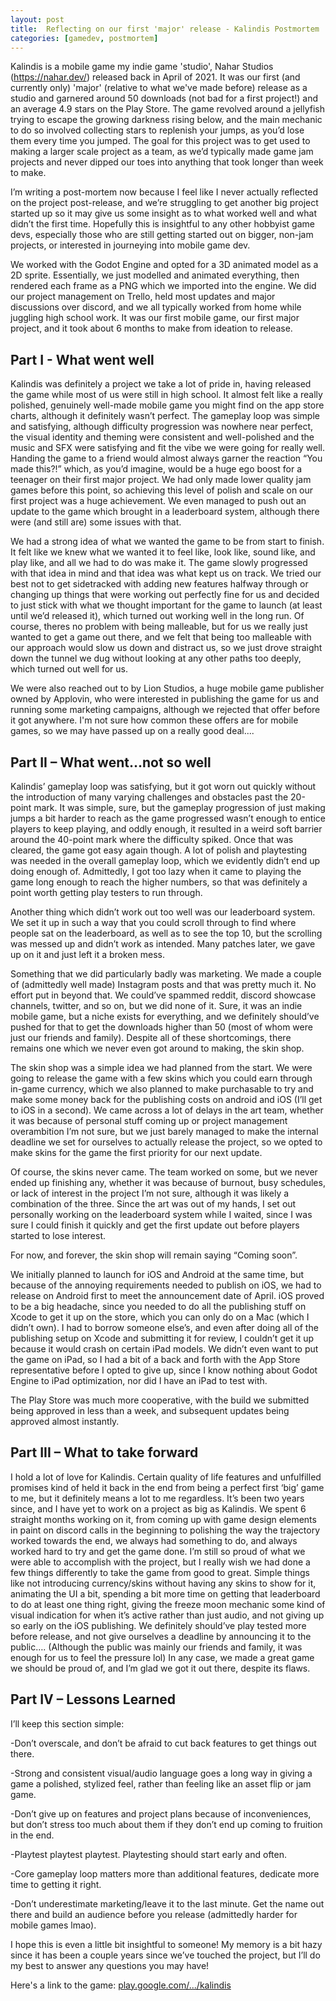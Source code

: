 ```yaml
---
layout: post
title:  Reflecting on our first 'major' release - Kalindis Postmortem
categories: [gamedev, postmortem]
---
```


Kalindis is a mobile game my indie game 'studio', Nahar Studios (https://nahar.dev/) released back in April of 2021. It was our first (and currently only) 'major' (relative to what we've made before) release as a studio and garnered around 50 downloads (not bad for a first project!) and an average 4.9 stars on the Play Store. The game revolved around a jellyfish trying to escape the growing darkness rising below, and the main mechanic to do so involved collecting stars to replenish your jumps, as you’d lose them every time you jumped. The goal for this project was to get used to making a larger scale project as a team, as we’d typically made game jam projects and never dipped our toes into anything that took longer than week to make.

I’m writing a post-mortem now because I feel like I never actually reflected on the project post-release, and we’re struggling to get another big project started up so it may give us some insight as to what worked well and what didn’t the first time. Hopefully this is insightful to any other hobbyist game devs, especially those who are still getting started out on bigger, non-jam projects, or interested in journeying into mobile game dev.

We worked with the Godot Engine and opted for a 3D animated model as a 2D sprite. Essentially, we just modelled and animated everything, then rendered each frame as a PNG which we imported into the engine. We did our project management on Trello, held most updates and major discussions over discord, and we all typically worked from home while juggling high school work. It was our first mobile game, our first major project, and it took about 6 months to make from ideation to release.

## Part I - What went well

Kalindis was definitely a project we take a lot of pride in, having released the game while most of us were still in high school. It almost felt like a really polished, genuinely well-made mobile game you might find on the app store charts, although it definitely wasn’t perfect. The gameplay loop was simple and satisfying, although difficulty progression was nowhere near perfect, the visual identity and theming were consistent and well-polished and the music and SFX were satisfying and fit the vibe we were going for really well. Handing the game to a friend would almost always garner the reaction “You made this?!” which, as you’d imagine, would be a huge ego boost for a teenager on their first major project. We had only made lower quality jam games before this point, so achieving this level of polish and scale on our first project was a huge achievement. We even managed to push out an update to the game which brought in a leaderboard system, although there were (and still are) some issues with that.

We had a strong idea of what we wanted the game to be from start to finish. It felt like we knew what we wanted it to feel like, look like, sound like, and play like, and all we had to do was make it. The game slowly progressed with that idea in mind and that idea was what kept us on track. We tried our best not to get sidetracked with adding new features halfway through or changing up things that were working out perfectly fine for us and decided to just stick with what we thought important for the game to launch (at least until we’d released it), which turned out working well in the long run. Of course, theres no problem with being malleable, but for us we really just wanted to get a game out there, and we felt that being too malleable with our approach would slow us down and distract us, so we just drove straight down the tunnel we dug without looking at any other paths too deeply, which turned out well for us.

We were also reached out to by Lion Studios, a huge mobile game publisher owned by Applovin, who were interested in publishing the game for us and running some marketing campaigns, although we rejected that offer before it got anywhere. I'm not sure how common these offers are for mobile games, so we may have passed up on a really good deal....

## Part II – What went…not so well

Kalindis’ gameplay loop was satisfying, but it got worn out quickly without the introduction of many varying challenges and obstacles past the 20-point mark. It was simple, sure, but the gameplay progression of just making jumps a bit harder to reach as the game progressed wasn’t enough to entice players to keep playing, and oddly enough, it resulted in a weird soft barrier around the 40-point mark where the difficulty spiked. Once that was cleared, the game got easy again though. A lot of polish and playtesting was needed in the overall gameplay loop, which we evidently didn’t end up doing enough of. Admittedly, I got too lazy when it came to playing the game long enough to reach the higher numbers, so that was definitely a point worth getting play testers to run through.

Another thing which didn’t work out too well was our leaderboard system. We set it up in such a way that you could scroll through to find where people sat on the leaderboard, as well as to see the top 10, but the scrolling was messed up and didn’t work as intended. Many patches later, we gave up on it and just left it a broken mess.

Something that we did particularly badly was marketing. We made a couple of (admittedly well made) Instagram posts and that was pretty much it. No effort put in beyond that. We could’ve spammed reddit, discord showcase channels, twitter, and so on, but we did none of it. Sure, it was an indie mobile game, but a niche exists for everything, and we definitely should’ve pushed for that to get the downloads higher than 50 (most of whom were just our friends and family). Despite all of these shortcomings, there remains one which we never even got around to making, the skin shop.

The skin shop was a simple idea we had planned from the start. We were going to release the game with a few skins which you could earn through in-game currency, which we also planned to make purchasable to try and make some money back for the publishing costs on android and iOS (I’ll get to iOS in a second). We came across a lot of delays in the art team, whether it was because of personal stuff coming up or project management overambition I’m not sure, but we just barely managed to make the internal deadline we set for ourselves to actually release the project, so we opted to make skins for the game the first priority for our next update.

Of course, the skins never came. The team worked on some, but we never ended up finishing any, whether it was because of burnout, busy schedules, or lack of interest in the project I’m not sure, although it was likely a combination of the three. Since the art was out of my hands, I set out personally working on the leaderboard system while I waited, since I was sure I could finish it quickly and get the first update out before players started to lose interest.

For now, and forever, the skin shop will remain saying “Coming soon”.

We initially planned to launch for iOS and Android at the same time, but because of the annoying requirements needed to publish on iOS, we had to release on Android first to meet the announcement date of April. iOS proved to be a big headache, since you needed to do all the publishing stuff on Xcode to get it up on the store, which you can only do on a Mac (which I didn’t own). I had to borrow someone else’s, and even after doing all of the publishing setup on Xcode and submitting it for review, I couldn’t get it up because it would crash on certain iPad models. We didn’t even want to put the game on iPad, so I had a bit of a back and forth with the App Store representative before I opted to give up, since I know nothing about Godot Engine to iPad optimization, nor did I have an iPad to test with.

The Play Store was much more cooperative, with the build we submitted being approved in less than a week, and subsequent updates being approved almost instantly.

## Part III – What to take forward

I hold a lot of love for Kalindis. Certain quality of life features and unfulfilled promises kind of held it back in the end from being a perfect first ‘big’ game to me, but it definitely means a lot to me regardless. It’s been two years since, and I have yet to work on a project as big as Kalindis. We spent 6 straight months working on it, from coming up with game design elements in paint on discord calls in the beginning to polishing the way the trajectory worked towards the end, we always had something to do, and always worked hard to try and get the game done. I’m still so proud of what we were able to accomplish with the project, but I really wish we had done a few things differently to take the game from good to great. Simple things like not introducing currency/skins without having any skins to show for it, animating the UI a bit, spending a bit more time on getting that leaderboard to do at least one thing right, giving the freeze moon mechanic some kind of visual indication for when it’s active rather than just audio, and not giving up so early on the iOS publishing. We definitely should’ve play tested more before release, and not give ourselves a deadline by announcing it to the public…. (Although the public was mainly our friends and family, it was enough for us to feel the pressure lol) In any case, we made a great game we should be proud of, and I’m glad we got it out there, despite its flaws.

## Part IV – Lessons Learned

I’ll keep this section simple:

-Don’t overscale, and don’t be afraid to cut back features to get things out there.

-Strong and consistent visual/audio language goes a long way in giving a game a polished, stylized feel, rather than feeling like an asset flip or jam game.

-Don’t give up on features and project plans because of inconveniences, but don’t stress too much about them if they don’t end up coming to fruition in the end.

-Playtest playtest playtest. Playtesting should start early and often.

-Core gameplay loop matters more than additional features, dedicate more time to getting it right.

-Don’t underestimate marketing/leave it to the last minute. Get the name out there and build an audience before you release (admittedly harder for mobile games lmao).

I hope this is even a little bit insightful to someone! My memory is a bit hazy since it has been a couple years since we’ve touched the project, but I’ll do my best to answer any questions you may have!

Here's a link to the game: [play.google.com/.../kalindis](https://play.google.com/store/apps/details?id=com.nahar.kalindis&hl=en&gl=US)
